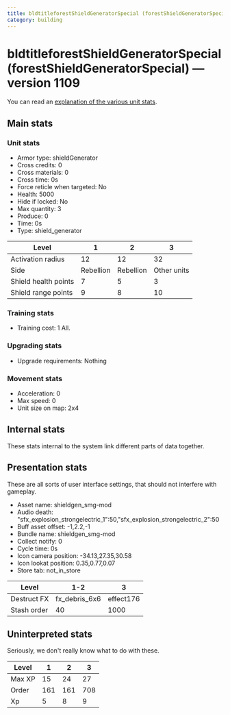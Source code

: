 ```yaml
---
title: bldtitleforestShieldGeneratorSpecial (forestShieldGeneratorSpecial)
category: building
---
```


# bldtitleforestShieldGeneratorSpecial (forestShieldGeneratorSpecial) — version 1109

You can read an [explanation  of the various unit stats](unitexplained.md).

## Main stats

### Unit stats

  * Armor type: shieldGenerator
  * Cross credits: 0
  * Cross materials: 0
  * Cross time: 0s
  * Force reticle when targeted: No
  * Health: 5000
  * Hide if locked: No
  * Max quantity: 3
  * Produce: 0
  * Time: 0s
  * Type: shield_generator

|Level               |1        |2        |3          |
|--------------------|---------|---------|-----------|
|Activation radius   |12       |12       |32         |
|Side                |Rebellion|Rebellion|Other units|
|Shield health points|7        |5        |3          |
|Shield range points |9        |8        |10         |


### Training stats

  * Training cost: 1 All.

### Upgrading stats

  * Upgrade requirements: Nothing

### Movement stats

  * Acceleration: 0
  * Max speed: 0
  * Unit size on map: 2x4

## Internal stats

These stats internal to the system link different parts of data together.


## Presentation stats

These are all sorts of user interface settings, that should not interfere with gameplay.

  * Asset name: shieldgen_smg-mod
  * Audio death: "sfx_explosion_strongelectric_1":50,"sfx_explosion_strongelectric_2":50
  * Buff asset offset: -1,2.2,-1
  * Bundle name: shieldgen_smg-mod
  * Collect notify: 0
  * Cycle time: 0s
  * Icon camera position: -34.13,27.35,30.58
  * Icon lookat position: 0.35,0.77,0.07
  * Store tab: not_in_store

|Level      |1-2          |3        |
|-----------|-------------|---------|
|Destruct FX|fx_debris_6x6|effect176|
|Stash order|40           |1000     |


## Uninterpreted stats

Seriously, we don't really know what to do with these.

|Level |1  |2  |3  |
|------|---|---|---|
|Max XP|15 |24 |27 |
|Order |161|161|708|
|Xp    |5  |8  |9  |


